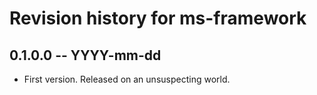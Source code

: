 # Revision history for ms-framework

## 0.1.0.0 -- YYYY-mm-dd

* First version. Released on an unsuspecting world.
